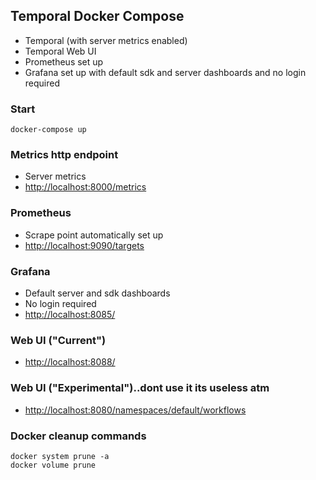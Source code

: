 ## Temporal Docker Compose

* Temporal (with server metrics enabled)
* Temporal Web UI
* Prometheus set up
* Grafana set up with default sdk and server dashboards and no login required

### Start

    docker-compose up

### Metrics http endpoint

* Server metrics
* [http://localhost:8000/metrics](http://localhost:8000/metrics)

### Prometheus

* Scrape point automatically set up
* [http://localhost:9090/targets](http://localhost:9090/targets)

### Grafana

* Default server and sdk dashboards
* No login required
* [http://localhost:8085/](http://localhost:8085/)

### Web UI ("Current")

* [http://localhost:8088/](http://localhost:8088/)

### Web UI ("Experimental")..dont use it its useless atm

* [http://localhost:8080/namespaces/default/workflows](http://localhost:8080/namespaces/default/workflows)

### Docker cleanup commands
    docker system prune -a
    docker volume prune